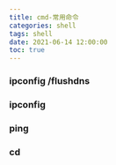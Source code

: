 ```yaml
---
title: cmd-常用命令
categories: shell
tags: shell
date: 2021-06-14 12:00:00
toc: true
---
```


###  ipconfig /flushdns

### ipconfig

### ping

### cd

